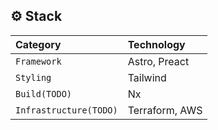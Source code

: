 ## ⚙️ Stack

| Category               | Technology     |
| :--------------------- | :------------- |
| `Framework`            | Astro, Preact  |
| `Styling`              | Tailwind       |
| `Build(TODO)`          | Nx             |
| `Infrastructure(TODO)` | Terraform, AWS |
